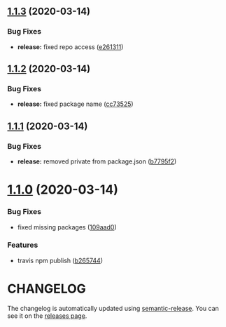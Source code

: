 ## [1.1.3](https://github.com/nejcm/react-boilerplate/compare/v1.1.2...v1.1.3) (2020-03-14)


### Bug Fixes

* **release:** fixed repo access ([e261311](https://github.com/nejcm/react-boilerplate/commit/e261311ccd77149ebfa083ee16985b858afac429))

## [1.1.2](https://github.com/nejcm/react-boilerplate/compare/v1.1.1...v1.1.2) (2020-03-14)


### Bug Fixes

* **release:** fixed package name ([cc73525](https://github.com/nejcm/react-boilerplate/commit/cc73525af013e2358fe0a1eb79fc00aaf14e5c04))

## [1.1.1](https://github.com/nejcm/react-boilerplate/compare/v1.1.0...v1.1.1) (2020-03-14)


### Bug Fixes

* **release:** removed private from package.json ([b7795f2](https://github.com/nejcm/react-boilerplate/commit/b7795f27c1dc3eb99fbdb731e761ce6784395582))

# [1.1.0](https://github.com/nejcm/react-boilerplate/compare/v1.0.0...v1.1.0) (2020-03-14)


### Bug Fixes

* fixed missing packages ([109aad0](https://github.com/nejcm/react-boilerplate/commit/109aad01b4c2534b85996e02b2c57be8b51d98fc))


### Features

* travis npm publish ([b265744](https://github.com/nejcm/react-boilerplate/commit/b26574470658029bcd4e70105a77a5b1f8fc777f))

# CHANGELOG

The changelog is automatically updated using
[semantic-release](https://github.com/semantic-release/semantic-release). You
can see it on the [releases page](../../releases).

